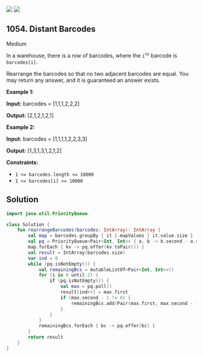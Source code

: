 [![](https://img.shields.io/github/stars/javadev/LeetCode-in-Kotlin?label=Stars&style=flat-square)](https://github.com/javadev/LeetCode-in-Kotlin)
[![](https://img.shields.io/github/forks/javadev/LeetCode-in-Kotlin?label=Fork%20me%20on%20GitHub%20&style=flat-square)](https://github.com/javadev/LeetCode-in-Kotlin/fork)

## 1054\. Distant Barcodes

Medium

In a warehouse, there is a row of barcodes, where the <code>i<sup>th</sup></code> barcode is `barcodes[i]`.

Rearrange the barcodes so that no two adjacent barcodes are equal. You may return any answer, and it is guaranteed an answer exists.

**Example 1:**

**Input:** barcodes = [1,1,1,2,2,2]

**Output:** [2,1,2,1,2,1]

**Example 2:**

**Input:** barcodes = [1,1,1,1,2,2,3,3]

**Output:** [1,3,1,3,1,2,1,2]

**Constraints:**

*   `1 <= barcodes.length <= 10000`
*   `1 <= barcodes[i] <= 10000`

## Solution

```kotlin
import java.util.PriorityQueue

class Solution {
    fun rearrangeBarcodes(barcodes: IntArray): IntArray {
        val map = barcodes.groupBy { it }.mapValues { it.value.size }
        val pq = PriorityQueue<Pair<Int, Int>> { a, b -> b.second - a.second }
        map.forEach { kv -> pq.offer(kv.toPair()) }
        val result = IntArray(barcodes.size)
        var ind = 0
        while (pq.isNotEmpty()) {
            val remainingBcs = mutableListOf<Pair<Int, Int>>()
            for (i in 0 until 2) {
                if (pq.isNotEmpty()) {
                    val max = pq.poll()
                    result[ind++] = max.first
                    if (max.second - 1 != 0) {
                        remainingBcs.add(Pair(max.first, max.second - 1))
                    }
                }
            }
            remainingBcs.forEach { bc -> pq.offer(bc) }
        }
        return result
    }
}
```